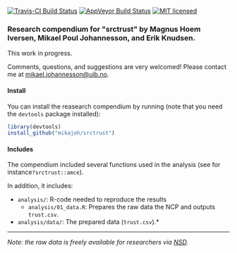[![Travis-CI Build Status](https://travis-ci.org/mikajoh/srctrust.svg?branch=master)](https://travis-ci.org/mikajoh/srctrust)
[![AppVeyor Build Status](https://ci.appveyor.com/api/projects/status/github/mikajoh/srctrust?branch=master&svg=true)](https://ci.appveyor.com/project/mikajoh/srctrust)
[![MIT licensed](https://img.shields.io/badge/license-MIT-blue.svg)](https://raw.githubusercontent.com/mikajoh/srctrust/master/LICENSE)

### Research compendium for "srctrust" by Magnus Hoem Iversen, Mikael Poul Johannesson, and Erik Knudsen.

This work in progress.

Comments, questions, and suggestions are very welcomed! Please contact me at [mikael.johannesson@uib.no](mailto:mikael.johannesson@uib.no).

#### Install

You can install the reasearch compendium by running (note that you need the `devtools` package installed):

```r
library(devtools)
install_github("mikajoh/srctrust")
```

#### Includes

The compendium included several functions used in the analysis (see for instance`?srctrust::amce`).

In addition, it includes:

- `analysis/`: R-code needed to reproduce the results
  -  `analysis/01_data.R`: Prepares the raw data the NCP and outputs `trust.csv`.
- `analysis/data/`: The prepared data (`trust.csv`).*

----

*Note: the raw data is freely available for researchers via [NSD](http://www.nsd.uib.no/nsddata/serier/norsk_medborgerpanel_eng.html).*
